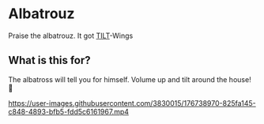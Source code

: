 # Albatrouz

Praise the albatrouz. It got [TILT](https://github.com/Transparency-Information-Language/meta)-Wings


## What is this for?

The albatross will tell you for himself. Volume up and tilt around the house! 🦅

https://user-images.githubusercontent.com/3830015/176738970-825fa145-c848-4893-bfb5-fdd5c6161967.mp4

